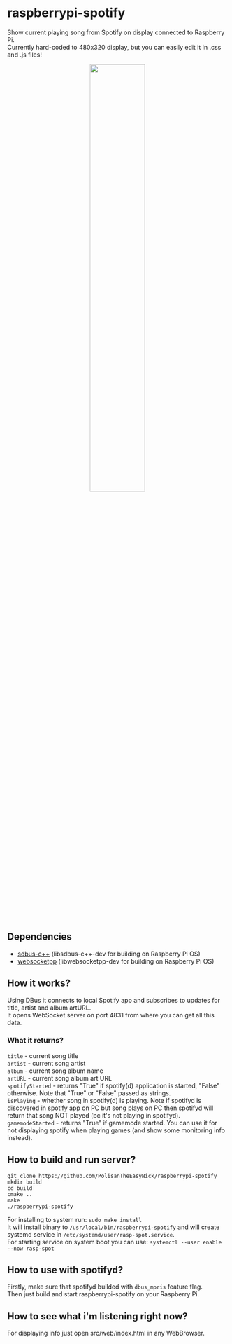 # raspberrypi-spotify
Show current playing song from Spotify on display connected to Raspberry Pi.  
Currently hard-coded to 480x320 display, but you can easily edit it in .css and .js files!


<p align="center">
  <img src="https://github.com/PolisanTheEasyNick/raspberrypi-spotify/assets/39007846/c6089daf-8501-42df-b277-eb4b8873c2f5" width=50% height=50%>
</p>

## Dependencies
* [sdbus-c++](https://github.com/Kistler-Group/sdbus-cpp) (libsdbus-c++-dev for building on Raspberry Pi OS)
* [websocketpp](https://github.com/zaphoyd/websocketpp) (libwebsocketpp-dev for building on Raspberry Pi OS)

## How it works?
Using DBus it connects to local Spotify app and subscribes to updates for title, artist and album artURL.  
It opens WebSocket server on port 4831 from where you can get all this data.  
### What it returns?
`title` - current song title  
`artist` - current song artist  
`album` - current song album name  
`artURL` - current song album art URL  
`spotifyStarted` - returns "True" if spotify(d) application is started, "False" otherwise. Note that "True" or "False" passed as strings.  
`isPlaying` - whether song in spotify(d) is playing. Note if spotifyd is discovered in spotify app on PC but song plays on PC then spotifyd will return that song NOT played (bc it's not playing in spotifyd).  
`gamemodeStarted` - returns "True" if gamemode started. You can use it for not displaying spotify when playing games (and show some monitoring info instead).  

## How to build and run server?
```
git clone https://github.com/PolisanTheEasyNick/raspberrypi-spotify
mkdir build
cd build
cmake ..
make
./raspberrypi-spotify
```
For installing to system run:
`sudo make install`  
It will install binary to `/usr/local/bin/raspberrypi-spotify` and will create systemd service in `/etc/systemd/user/rasp-spot.service`.  
For starting service on system boot you can use:
`systemctl --user enable --now rasp-spot`

## How to use with spotifyd?
Firstly, make sure that spotifyd builded with `dbus_mpris` feature flag.  
Then just build and start raspberrypi-spotify on your Raspberry Pi. 

## How to see what i'm listening right now?
For displaying info just open src/web/index.html in any WebBrowser.
